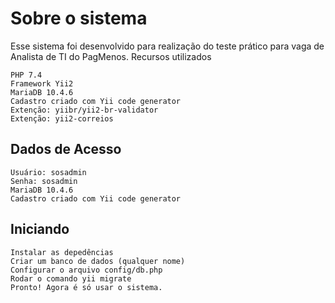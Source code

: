  
# Sobre o sistema

Esse sistema foi desenvolvido para realização do teste prático para vaga de Analista de TI do PagMenos.
Recursos utilizados

    PHP 7.4
    Framework Yii2
    MariaDB 10.4.6
    Cadastro criado com Yii code generator
    Extenção: yiibr/yii2-br-validator
    Extenção: yii2-correios


## Dados de Acesso

    Usuário: sosadmin
    Senha: sosadmin
    MariaDB 10.4.6
    Cadastro criado com Yii code generator

## Iniciando

    Instalar as depedências
    Criar um banco de dados (qualquer nome)
    Configurar o arquivo config/db.php
    Rodar o comando yii migrate
    Pronto! Agora é só usar o sistema.


